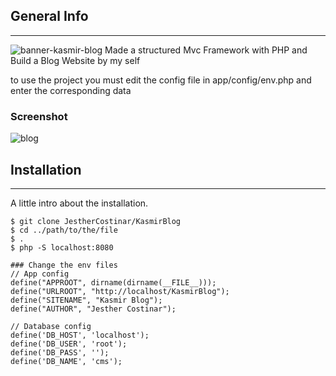 ## General Info

---
![banner-kasmir-blog](https://user-images.githubusercontent.com/56688615/173782543-72898098-c8da-490b-8a55-436e1211cb10.JPG)
Made a structured Mvc Framework with PHP and Build a Blog Website by my self

to use the project you must edit the config file in app/config/env.php and enter the corresponding data

### Screenshot
![blog](https://user-images.githubusercontent.com/56688615/173782993-33495550-d892-4bb4-8be4-cacf09abfbcb.JPG)


## Installation

---

A little intro about the installation.

```
$ git clone JestherCostinar/KasmirBlog
$ cd ../path/to/the/file
$ .
$ php -S localhost:8080
```

```
### Change the env files
// App config
define("APPROOT", dirname(dirname(__FILE__)));
define("URLROOT", "http://localhost/KasmirBlog");
define("SITENAME", "Kasmir Blog");
define("AUTHOR", "Jesther Costinar");

// Database config
define('DB_HOST', 'localhost');
define('DB_USER', 'root');
define('DB_PASS', '');
define('DB_NAME', 'cms');
```
